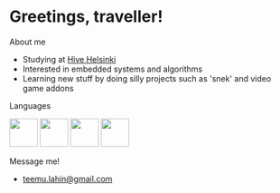 # Greetings, traveller!

About me
  - Studying at [Hive Helsinki ](https://www.hive.fi/en/)
  - Interested in embedded systems and algorithms
  - Learning new stuff by doing silly projects such as 'snek' and video game addons

Languages

   <img src="https://user-images.githubusercontent.com/79833061/201039053-58e9f0dd-e1bd-44af-8c32-e0c8af268427.svg" width="50" height="50" /> <img src="https://user-images.githubusercontent.com/79833061/201038790-e195fbcc-ee99-4e52-882c-df1910c09e56.png" width="50" height="50" /> <img src="https://user-images.githubusercontent.com/79833061/201039001-341d4d17-22f8-4053-84a4-a1d48e1d7f2e.svg" width="50" height="50" /> <img src="https://user-images.githubusercontent.com/79833061/201039068-0f9a376f-6eeb-446b-bc50-69e64fb6983c.svg" width="50" height="50" />

Message me!

- teemu.lahin@gmail.com
